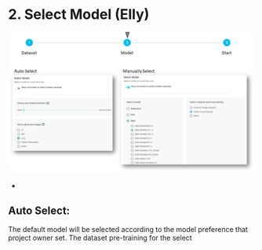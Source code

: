# 2. Select Model \(Elly\)

![](../../.gitbook/assets/image%20%28109%29.png)

* 
## Auto Select:

The default model will be selected according to the model preference that project owner set. The dataset pre-training for the select



